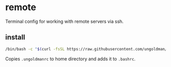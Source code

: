 # remote

Terminal config for working with remote servers via ssh.

## install

```sh
/bin/bash -c "$(curl -fsSL https://raw.githubusercontent.com/ungoldman/dotfiles/HEAD/remote/install.sh)"
```

Copies `.ungoldmanrc` to home directory and adds it to `.bashrc`.

